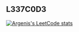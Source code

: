 ## L337C0D3

[![Argenis's LeetCode stats](https://leetcode-stats-six.vercel.app/api?username=hennygod)](https://github.com/theonlyhennygod/leetcode)

